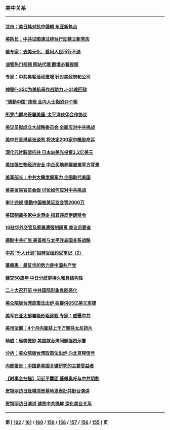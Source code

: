 ### 美中关系
---
#### [沈舟：美日韩对抗中俄朝 东亚新焦点](../../pages/nf1412576/n13837607.md?10032045) 
#### [美防长：中共试图通过绕台行动建立新常态](../../pages/nf1412576/n13837488.md?10032045) 
#### [俄专家：去美元化、启用人民币行不通](../../pages/nf1412576/n13837392.md?10032045) 
#### [油管热门视频 网站代理 翻墙必看视频](http://209.222.30.114:81/youtube.html?10032045)
#### [专家：中共黑客活动激增 针对美政府和公司](../../pages/nf1412576/n13837254.md?10032045) 
#### [神秘F-35C为美航母作战助力 J-31难匹敌](../../pages/nf1412576/n13822062.md?10032045) 
#### [“德勤中国”违规 业内人士指恐非个案](../../pages/nf1412576/n13837045.md?10032045) 
#### [所罗门群岛签署美国-太平洋伙伴合作协议](../../pages/nf1412576/n13836866.md?10032045) 
#### [美议员拟成立大战略委员会 全面应对中共挑战](../../pages/nf1412576/n13836607.md?10032045) 
#### [美中在香港紧张谈判 将决定200家中概股命运](../../pages/nf1412576/n13834602.md?10032045) 
#### [深化芯片联盟抗共 日本向美光投资3.2亿美元](../../pages/nf1412576/n13836337.md?10032045) 
#### [美加强生物经济安全 中企买地养猴被揭军方背景](../../pages/nf1412576/n13836141.md?10032045) 
#### [美军部长：中共大肆发展军力 企图取代美国](../../pages/nf1412576/n13836032.md?10032045) 
#### [英美贸易官员会面 讨论如何应对中共挑战](../../pages/nf1412576/n13835855.md?10032045) 
#### [审计违规 德勤中国被美证监会罚2000万](../../pages/nf1412576/n13835766.md?10032045) 
#### [美国制裁多家中企港企 指其违反伊朗禁令](../../pages/nf1412576/n13835673.md?10032045) 
#### [16驻华外交官及家属遭强制隔离 美议员要查](../../pages/nf1412576/n13835668.md?10032045) 
#### [遏制中共扩张 美首推与太平洋岛国关系战略](../../pages/nf1412576/n13835479.md?10032045) 
#### [中共“千人计划”招聘官纽约受审记（2）](../../pages/nf1412576/n13835044.md?10032045) 
#### [蓬佩奥：最反华的势力是中国共产党](../../pages/nf1412576/n13835399.md?10032045) 
#### [建交50周年 中日分歧更持久和具结构性](../../pages/nf1412576/n13835405.md?10032045) 
#### [二十大召开前 中共国际形象急剧恶化](../../pages/nf1412576/n13835240.md?10032045) 
#### [美众院版台湾政策法出炉 拟提供65亿美元军援](../../pages/nf1412576/n13834951.md?10032045) 
#### [美军在亚太部署隐形驱逐舰 专家：威慑中共](../../pages/nf1412576/n13835188.md?10032045) 
#### [美司法部：4个月内查获上千万颗芬太尼药片](../../pages/nf1412576/n13835129.md?10032045) 
#### [杨威：局势微妙 美国就台湾问题强烈示警](../../pages/nf1412576/n13835024.md?10032045) 
#### [分析：美众院版台湾政策法出炉 向北京释信号](../../pages/nf1412576/n13834961.md?10032045) 
#### [内部报告：中国是美国关键研究的主要受益者](../../pages/nf1412576/n13834984.md?10032045) 
#### [【时事金扫描】习近平露面 蓬佩奥吁与中共切割](../../pages/nf1412576/n13833843.md?10032045) 
#### [贺锦丽访日赴横须贺基地发表批共挺台演讲](../../pages/nf1412576/n13834622.md?10032045) 
#### [贺锦丽访日演讲 谴责中共挑衅 深化美台关系](../../pages/nf1412576/n13834465.md?10032045) 

---
#### 第 [ [162](./162.md?10032045) / [161](./161.md?10032045) / [160](./160.md?10032045) / [159](./159.md?10032045) / [158](./158.md?10032045) / [157](./157.md?10032045) / [156](./156.md?10032045) / [155](./155.md?10032045) ] 页
